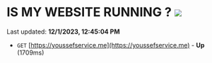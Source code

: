 # IS MY WEBSITE RUNNING ? [![](https://img.shields.io/static/v1?label=Sponsor&message=%E2%9D%A4&logo=GitHub&color=%23fe8e86)](https://github.com/sponsors/<username>)

Last updated: **12/1/2023, 12:45:04 PM**

- `GET` [https://youssefservice.me](https://youssefservice.me) - **Up** (1709ms)
